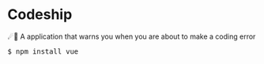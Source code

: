 # Codeship
☄🌌️ A application that warns you when you are about to make a coding error
<pre>
$ npm install vue</pre>
